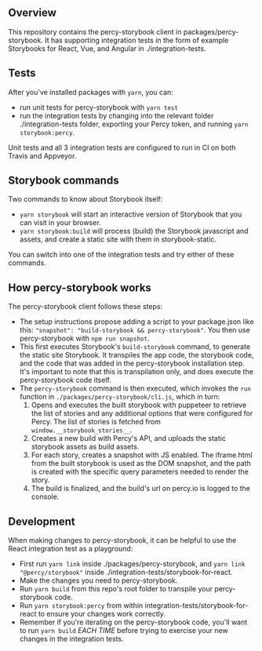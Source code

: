 ## Overview
This repository contains the percy-storybook client in packages/percy-storybook.  It has supporting integration tests in the form of example Storybooks for React, Vue, and Angular in ./integration-tests.  

## Tests
After you've installed packages with `yarn`, you can:
* run unit tests for percy-storybook with `yarn test`
* run the integration tests by changing into the relevant folder ./integration-tests folder, exporting your Percy token, and running `yarn storybook:percy`.

Unit tests and all 3 integration tests are configured to run in CI on both Travis and Appveyor.

## Storybook commands
Two commands to know about Storybook itself:
* `yarn storybook` will start an interactive version of Storybook that you can visit in your browser.
* `yarn storybook:build` will process (build) the Storybook javascript and assets, and create a static site with them in storybook-static.  

You can switch into one of the integration tests and try either of these commands.


## How percy-storybook works
The percy-storybook client follows these steps:

- The setup instructions propose adding a script to your package.json like this: `"snapshot": "build-storybook && percy-storybook"`.  You then use percy-storybook with `npm run snapshot`.
- This first executes Storybook's `build-storybook` command, to generate the static site Storybook.  It transpiles the app code, the storybook code, and the code that was added in the percy-storybook installation step.  It's important to note that this is transpilation only, and does execute the percy-storybook code itself.
- The `percy-storybook` command is then executed, which invokes the `run` function in `./packages/percy-storybook/cli.js`, which in turn:
    1. Opens and executes the built storybook with puppeteer to retrieve the list of stories and any additional options that were configured for Percy.  The list of stories is fetched from `window.__storybook_stories__`.
    1. Creates a new build with Percy's API, and uploads the static storybook assets as build assets.
    1. For each story, creates a snapshot with JS enabled. The iframe.html from the built storybook is used as the DOM snapshot, and the path is created with the specific query parameters needed to render the story.
    1. The build is finalized, and the build's url on percy.io is logged to the console.


## Development
When making changes to percy-storybook, it can be helpful to use the React integration test as a playground:

- First run `yarn link` inside ./packages/percy-storybook, and `yarn link "@percy/storybook"` inside ./integration-tests/storybook-for-react.
- Make the changes you need to percy-storybook.
- Run `yarn build` from this repo's root folder to transpile your percy-storybook code.
- Run `yarn storybook:percy` from within integration-tests/storybook-for-react to ensure your changes work correctly.
- Remember if you're iterating on the percy-storybook code, you'll want to run `yarn build` *EACH TIME* before trying to exercise your new changes in the integration tests.
